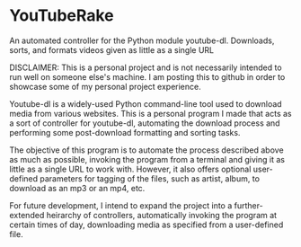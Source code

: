 # YouTubeRake
An automated controller for the Python module youtube-dl. Downloads, sorts, and formats videos given as little as a single URL

DISCLAIMER: This is a personal project and is not necessarily intended to run well on someone else's machine. I am posting this to github
in order to showcase some of my personal project experience. 

Youtube-dl is a widely-used Python command-line tool used to download media from various websites. This is a personal program 
I made that acts as a sort of controller for youtube-dl, automating the download process and performing some post-download
formatting and sorting tasks. 

The objective of this program is to automate the process described above as much as possible, invoking the program from a
terminal and giving it as little as a single URL to work with. However, it also offers optional user-defined parameters for
tagging of the files, such as artist, album, to download as an mp3 or an mp4, etc.

For future development, I intend to expand the project into a further-extended heirarchy of controllers, automatically invoking
the program at certain times of day, downloading media as specified from a user-defined file.
